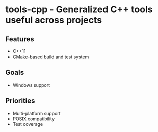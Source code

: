**tools-cpp** - Generalized C++ tools useful across projects
============================================================

## Features ##
* C++11
* [CMake](https://cmake.org/)-based build and test system

## Goals ##
* Windows support

## Priorities ##
* Multi-platform support
* POSIX compatibility
* Test coverage
